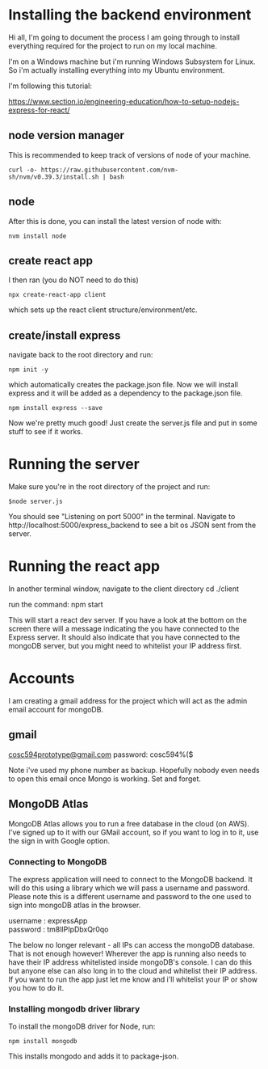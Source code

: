# Installing the backend environment
Hi all, I'm going to document the process I am going through to install everything required for the project to 
run on my local machine. 

I'm on a Windows machine but i'm running Windows Subsystem for Linux. So i'm actually installing
everything into my Ubuntu environment.

I'm following this tutorial:

https://www.section.io/engineering-education/how-to-setup-nodejs-express-for-react/

## node version manager
This is recommended to keep track of versions of node of your machine. 

    curl -o- https://raw.githubusercontent.com/nvm-sh/nvm/v0.39.3/install.sh | bash

## node

After this is done, you can install the latest version of node with:

    nvm install node

## create react app

I then ran (you do NOT need to do this)

    npx create-react-app client

which sets up the react client structure/environment/etc.

## create/install express 

navigate back to the root directory and run:

    npm init -y

which automatically creates the package.json file.
Now we will install express and it will be added as a dependency to the package.json file.

    npm install express --save

Now we're pretty much good!
Just create the server.js file and put in some stuff to see if it works.

# Running the server
Make sure you're in the root directory of the project and run:

    $node server.js

You should see "Listening on port 5000" in the terminal. 
Navigate to http://localhost:5000/express_backend to see a bit os JSON sent from the server.

# Running the react app
In another terminal window, navigate to the client directory
    cd ./client

run the command: 
    npm start

This will start a react dev server. If you have a look at the bottom on the screen there will a message indicating the you have connected to the Express server.
It should also indicate that you have connected to the mongoDB server, but you might need to whitelist your IP address first.

# Accounts 

I am creating a gmail address for the project which will act as the admin email account for mongoDB.

## gmail

cosc594prototype@gmail.com
password: cosc594%($

Note i've used my phone number as backup. Hopefully nobody even needs to open this email once Mongo is working. Set and forget.

## MongoDB Atlas
MongoDB Atlas allows you to run a free database in the cloud (on AWS). I've signed up to it with our GMail account, so if you want to log in to it, use the sign in with Google option.

### Connecting to MongoDB
The express application will need to connect to the MongoDB backend. 
It will do this using a library which we will pass a username and password. 
Please note this is a different username and password to the one used to sign into mongoDB atlas in the browser. 

username : expressApp  
password : tm8lIPIpDbxQr0qo

The below no longer relevant - all IPs can access the mongoDB database.
That is not enough however!
Wherever the app is running also needs to have their IP address whitelisted inside mongoDB's console. I can do this but anyone else can also long in to the cloud and whitelist their IP address. If you want to run the app just let me know and i'll whitelist your IP or show you how to do it. 

### Installing mongodb driver library
To install the mongoDB driver for Node, run:

    npm install mongodb

This installs mongodo and adds it to package-json.

